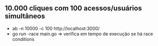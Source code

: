 ## 10.000 cliques com 100 acessos/usuários simultâneos
- ab -n 10000 -c 100 http://localhost:3000/
- go run -race main.go => verifica em tempo de execução se há race conditions